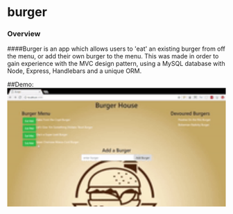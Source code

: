 # burger

### Overview

####Burger is an app which allows users to 'eat' an existing burger from off the menu, or add their own burger to the menu.  This was made in order to gain experience with the MVC design pattern, using a MySQL database with Node, Express, Handlebars and a unique ORM.

##Demo:
<img src="./public/assets/demo.gif" alt="Customer Order" width="600px" />
